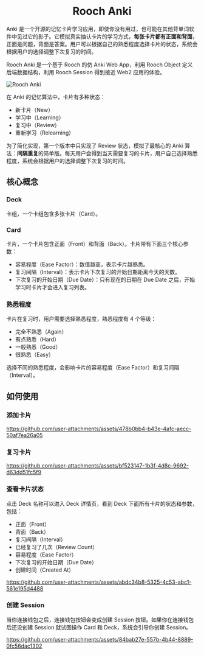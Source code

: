 <div align="center">
<h1>Rooch Anki</h1>
</div>

Anki 是一个开源的记忆卡片学习应用，即使你没有用过，也可能在其他背单词软件中见过它的影子。它模拟真实抽认卡片的学习方式，**每张卡片都有正面和背面**，正面是问题，背面是答案。用户可以根据自己的熟悉程度选择卡片的状态，系统会根据用户的选择调整下次复习的时间。

Rooch Anki 是一个基于 Rooch 的仿 Anki Web App，利用 Rooch Object 定义后端数据结构，利用 Rooch Session 得到接近 Web2 应用的体验。

![Rooch Anki](https://github.com/user-attachments/assets/8f063121-761c-4bdd-bc91-decc8e92c446)

在 Anki 的记忆算法中，卡片有多种状态：

- 新卡片（New）
- 学习中（Learning）
- 复习中（Review）
- 重新学习（Relearning）

为了简化实现，第一个版本中只实现了 Review 状态，模拟了最核心的 Anki 算法：**间隔重复**的简单版。每天用户会得到当天需要复习的卡片，用户自己选择熟悉程度，系统会根据用户的选择调整下次复习的时间。

## 核心概念

### Deck

卡组，一个卡组包含多张卡片（Card）。

### Card

卡片，一个卡片包含正面（Front）和背面（Back）。卡片带有下面三个核心参数：

- 容易程度（Ease Factor）：数值越高，表示卡片越熟悉。
- 复习间隔（Interval）：表示卡片下次复习的开始日期距离今天的天数。
- 下次复习的开始日期（Due Date）：只有现在的日期在 Due Date 之后，开始学习时卡片才会进入复习列表。

### 熟悉程度

卡片在复习时，用户需要选择熟悉程度，熟悉程度有 4 个等级：

- 完全不熟悉（Again）
- 有点熟悉（Hard）
- 一般熟悉（Good）
- 很熟悉（Easy）

选择不同的熟悉程度，会影响卡片的容易程度（Ease Factor）和复习间隔（Interval）。

## 如何使用

### 添加卡片

https://github.com/user-attachments/assets/478b0bb4-b43e-4afc-aecc-50af7ea26a05

### 复习卡片

https://github.com/user-attachments/assets/bf523147-1b3f-4d8c-9692-d63dd51fc5f9

### 查看卡片状态

点击 Deck 名称可以进入 Deck 详情页，看到 Deck 下面所有卡片的状态和参数，包括：

- 正面（Front）
- 背面（Back）
- 复习间隔（Interval）
- 已经复习了几次（Review Count）
- 容易程度（Ease Factor）
- 下次复习的开始日期（Due Date）
- 创建时间（Created At）

https://github.com/user-attachments/assets/abdc34b8-5325-4c53-abc1-561e195d4488

### 创建 Session

当你连接钱包之后，连接钱包按钮会变成创建 Session 按钮。如果你在连接钱包后还没创建
Session 就试图操作 Card 和 Deck，系统会引导你创建 Session。

https://github.com/user-attachments/assets/84bab27e-557b-4b44-8889-0fc56dac1302
